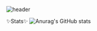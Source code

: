 ![header](https://capsule-render.vercel.app/api?type=cylinder&color=10:FFF886,100:F072B6&height=300&section=header&text=kyuna%20archive&fontSize=75&animation=twinkling&fontColor=FFFFFF)



✨Stats✨
![Anurag's GitHub stats](https://github-readme-stats.vercel.app/api?username=kyunakim&show_icons=true&theme=buefy)

<!--
**kyunakim/kyunakim** is a ✨ _special_ ✨ repository because its `README.md` (this file) appears on your GitHub profile.

Here are some ideas to get you started:

- 🔭 I’m currently working on ...
- 🌱 I’m currently learning ...
- 👯 I’m looking to collaborate on ...
- 🤔 I’m looking for help with ...
- 💬 Ask me about ...
- 📫 How to reach me: ...
- 😄 Pronouns: ...
- ⚡ Fun fact: ...
-->
